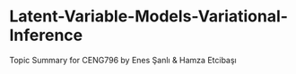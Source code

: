 # Latent-Variable-Models-Variational-Inference
Topic Summary for CENG796 by Enes Şanlı &amp; Hamza Etcibaşı
